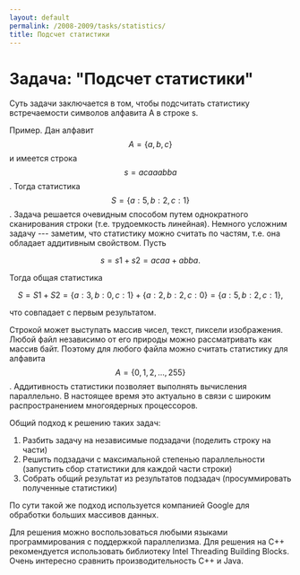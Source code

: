 ```yaml
---
layout: default
permalink: /2008-2009/tasks/statistics/
title: Подсчет статистики
---
```


# Задача: "Подсчет статистики"

Суть задачи заключается в том, чтобы подсчитать статистику встречаемости символов алфавита A в строке s.

Пример. Дан алфавит $$A = \{a, b, c\}$$ и имеется строка $$s = acaaabba$$. Тогда статистика $$S = \{a: 5, b: 2, c: 1\}$$. Задача решается очевидным способом путем однократного сканирования строки (т.е. трудоемкость линейная). Немного усложним задачу --- заметим, что статистику можно считать по частям, т.е. она обладает аддитивным свойством. Пусть

$$
s = s1 + s2 = acaa + abba.
$$

Тогда общая статистика

$$
S = S1 + S2 = \{a: 3, b: 0, c: 1\} + \{a: 2, b: 2, c: 0\} = \{a: 5, b: 2, c: 1\},
$$

что совпадает с первым результатом.

Строкой может выступать массив чисел, текст, пиксели изображения. Любой файл независимо от его природы можно рассматривать как массив байт. Поэтому для любого файла можно считать статистику для алфавита $$A = \{0, 1, 2,..., 255\}$$. Аддитивность статистики позволяет выполнять вычисления параллельно. В настоящее время это актуально в связи с широким распространением многоядерных процессоров.

Общий подход к решению таких задач:

1. Разбить задачу на независимые подзадачи (поделить строку на части)
2. Решить подзадачи с максимальной степенью параллельности (запустить сбор статистики для каждой части строки)
3. Собрать общий результат из результатов подзадач (просуммировать полученные статистики)

По сути такой же подход используется компанией Google для обработки больших массивов данных.

Для решения можно воспользоваться любыми языками программирования с поддержкой параллелизма. Для решения на С++ рекомендуется использовать библиотеку Intel Threading Building Blocks. Очень интересно сравнить производительность С++ и Java.
